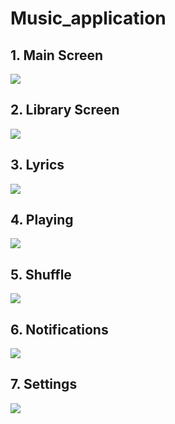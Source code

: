 # Music_application

## 1. Main Screen
<img src = "https://github.com/Prathamesh0606/Music_application/blob/master/pics/Main_Screen.png" align = "center">

## 2. Library Screen
<img src = "https://github.com/Prathamesh0606/Music_application/blob/master/pics/Library_Screen_Edited.png" align = "center">

## 3. Lyrics
<img src = "https://github.com/Prathamesh0606/Music_application/blob/master/pics/Main_Screen_Lyrics.png" align = "center">

## 4. Playing
<img src = "https://github.com/Prathamesh0606/Music_application/blob/master/pics/Main_Screen_Playing.png" align = "center">

## 5. Shuffle
<img src = "https://github.com/Prathamesh0606/Music_application/blob/master/pics/Main_Screen_Shuffle.png" align = "center">

## 6. Notifications
<img src = "https://github.com/Prathamesh0606/Music_application/blob/master/pics/Notifications.png" align = "center">

## 7. Settings
<img src = "https://github.com/Prathamesh0606/Music_application/blob/master/pics/Settings_Edited.png" align = "center">
